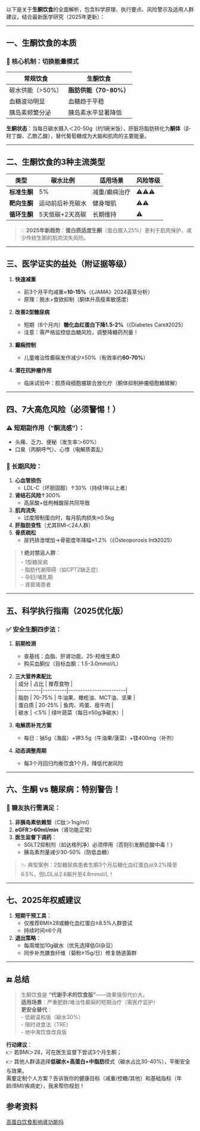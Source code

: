 以下是关于**生酮饮食**的全面解析，包含科学原理、执行要点、风险警示及适用人群建议，结合最新医学研究（2025年更新）：

---

## 一、生酮饮食的本质
### 🔬 核心机制：切换能量模式  
| 常规饮食          | 生酮饮食           |
|-------------------|-------------------|
| 碳水供能（>50%）  | **脂肪供能（70-80%）** |
| 血糖波动明显      | 血糖趋于平稳       |
| 胰岛素频繁分泌    | 胰岛素水平显著降低 |

**生酮状态**：当每日碳水摄入＜20-50g（约1碗米饭），肝脏将脂肪转化为**酮体**（β-羟丁酸、乙酰乙酸），替代葡萄糖成为大脑和肌肉的主要能量。

---

## 二、生酮饮食的3种主流类型
| 类型              | 碳水比例 | 适用场景                | 风险等级 |
|-------------------|----------|------------------------|----------|
| **标准生酮**      | 5%       | 减重/癫痫治疗          | ⚠️⚠️⚠️    |
| **靶向生酮**      | 运动前后补充碳水 | 健身增肌        | ⚠️⚠️      |
| **循环生酮**      | 5天低碳+2天高碳 | 长期维持        | ⚠️        |

> 💡 **2025年新趋势**：**蛋白质适度生酮**（蛋白摄入25%）更利于肌肉保护，减少传统生酮的肌肉流失风险。

---

## 三、医学证实的益处（附证据等级）
1. **快速减重**  
   - 前3个月平均减重≈**10-15%**（《JAMA》2024荟萃分析）  
   - 原理：脱水+食欲抑制（酮体升高瘦素敏感度）

2. **改善2型糖尿病**  
   - 短期（6个月内）**糖化血红蛋白下降1.5-2%**（《Diabetes Care》2025）  
   - 注意：需严格监控低血糖风险，调整降糖药剂量！

3. **癫痫控制**  
   - 儿童难治性癫痫发作减少≥50%（有效率约**60-70%**）

4. **潜在抗肿瘤作用**  
   - 临床试验中：胶质母细胞瘤联合放化疗（酮体抑制肿瘤细胞糖酵解）

---

## 四、7大高危风险（必须警惕！）
### ⚠️ 短期副作用（“酮流感”）：
- 头痛、乏力、便秘（发生率＞60%）
- 口臭（丙酮呼气）、心悸（电解质紊乱）

### 🚨 长期风险：
1. **心血管损伤**  
   - LDL-C（坏胆固醇）↑30%（持续1年以上者）
2. **肾结石风险**↑300%  
   - 高尿酸+低枸橼酸尿共同导致
3. **肌肉流失**  
   - 过度限制蛋白时，每月肌肉损失≈0.5kg
4. **肝脂肪变性**（尤其BMI＜24人群）
5. **骨质疏松**  
   - 尿钙排泄增加→骨密度年降幅≈1.2%（《Osteoporosis Int》2025）

> ❗ **绝对禁忌人群**：  
> \- 1型糖尿病  
> \- 脂肪代谢障碍（如CPT2缺乏症）  
> \- 孕妇/哺乳期  
> \- 肾衰竭患者  

---

## 五、科学执行指南（2025优化版）
### ✅ 安全生酮四步法：
1. **前期检测**  
   - 查基线：血脂、肝肾功能、25-羟维生素D  
   - 购买血酮仪（目标血酮：1.5-3.0mmol/L）

2. **三大营养素配比**  
   | 成分      | 占比     | 推荐食物                |  
   |----------|----------|------------------------|  
   | 脂肪      | 70-75%   | 牛油果、橄榄油、MCT油、坚果 |  
   | 蛋白质    | 20-25%   | 鱼肉、鸡蛋、瘦牛肉       |  
   | 碳水      | ＜5%     | 绿叶蔬菜（每日≤50g净碳水）|  

3. **电解质补充方案**  
   - 每日：钠5g（海盐）+钾3.5g（牛油果/菠菜）+镁400mg（补剂）

4. **动态调整周期**  
   - 每3个月回归均衡饮食1个月，降低代谢风险

---

## 六、生酮 vs 糖尿病：特别警告！
### 🚫 糖友执行需满足：
1. **非胰岛素依赖型**（C肽＞1ng/ml）  
2. **eGFR＞60ml/min**（肾功能正常）  
3. **医生监督下调药**：  
   - SGLT2抑制剂（如达格列净）必须停用（否则引发酮症酸中毒！）  
   - 胰岛素剂量减少30-50%（防低血糖）

> 📉 典型案例：2型糖尿病患者生酮3个月后糖化血红蛋白从9.2%降至6.5%，但LDL从2.6飙升至4.8mmol/L！

---

## 七、2025年权威建议
1. **短期干预工具**：  
   - 仅推荐BMI≥28或糖化血红蛋白≥8.5%人群尝试  
   - 持续时间≤6个月  
2. **退出策略**：  
   - 每周增加10g碳水（优先选择低GI杂豆）  
   - 同步补充膳食纤维（菊粉≥15g/日）修复肠道菌群  

---

## 🔚 总结
> 生酮饮食是 **“代谢手术的饮食版”**——效果强但代价大。  
> **适用场景**：严重肥胖/难治性癫痫的短期治疗（需医疗监护）  
> **更安全替代**：  
> \- 低碳温和版（碳水30%）  
> \- 限时进食法（TRE）  
> \- 地中海饮食改良版  

**行动建议**：  
👉 若BMI＞28，可在医生监督下尝试3个月生酮；  
👉 其他人群请选择**低碳水+高蛋白+中脂肪**模式（碳水占比30-40%），平衡安全与效果。  
需要定制个人方案？告诉我你的健康目标（减重/控糖/其他）和基础指标（年龄/BMI/疾病史），我来帮你规划！

## 参考资料
[高蛋白饮食影响肾功能吗](https://v.douyin.com/i-nTJTX7s_E/)

